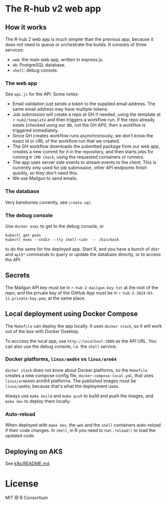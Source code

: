# The R-hub v2 web app

## How it works

The R-hub 2 web app is much simpler than the previous app, because
it does not need to queue or orchestrate the builds. It consists of three
services:

* `web`: the main web app, written in express.js.
* `db`: PostgreSQL database.
* `shell`: debug console.

### The web app

See `api.js` for the API. Some notes:

* Email validation just sends a token to the supplied email address.
  The same email address may have multiple tokens.
* Job submission will create a repo at GH if needed, using the
  template at `r-hub2/template` and then triggers a workflow run. If the
  repo already exists (checked using our db, not the GH API), then a
  workfloe is triggered immediately.
* Since GH creates workflow runs asynchronously, we don't know the exact
  id or URL of the workflow run that we created.
* The GH workflow downloads the submitted package from our web app,
  creates a new commit for it in the repository, and then starts
  jobs for running `R CMD check`, using the requested containers or
  runners.
* The app uses server side events to stream events to the client. This is
  currently only used for job submission, other API endpoints finish
  quickly, so they don't need this.
* We use Mailgun to send emails.

### The database

Very barebones currently, see `create.sql`.

### The debug console

Use `docker exec` to get to the debug console, or
```
kubectl get pods
kubectl exec --stdin --tty shell-<id>  -- /bin/bash
```
to do the same for the deployed app. Start R, and you have a bunch of
`db$*` and `api$*` commands to query or update the database directly,
or to access the API.

## Secrets

The Mailgun API key must be in `r-hub-2-mailgun-key.txt` at the root
of the repo, and the private key of the GitHub App must be in
`r-hub-2.2024-03-11.private-key.pem`, at the same place.

## Local deployment using Docker Compose

The `Makefile` can deploy the app locally. It uses `docker stack`, so
it will work out of the box with Docker Dsektop.

To acccess the local app, use `http://localhost:3000` as the API URL.
You can also use the debug console, i.e. the `shell` service.

### Docker platforms, `linux/amd64` vs `linux/arm64`

`docker stack` does not know about Docker platforms, so the
`Makefile` creates a new compose config file,
`docker-compose-local.yml`, that uses `linux/arm64`on arm64 platforms.
The published images must be `linux/amd64`, because that's what
the deployment uses.

Always use `make build` and `make push` to build and push the images,
and `make dev` to deploy them locally.

### Auto-reload

When deployed with `make dev`, the `web` and the `shell` containers
auto-reload if their code changes. In `shell`, in R you need to run
`.reload()` to load the updated code.

## Deploying on AKS

See [k8s/README.md](k8s/README.md).

# License

MIT @ R Consortium
